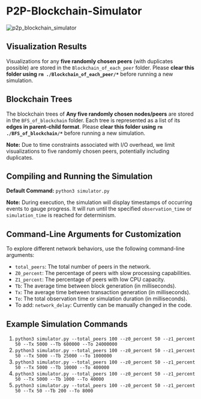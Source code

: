# P2P-Blockchain-Simulator

![p2p_blockchain_simulator](https://github.com/user-attachments/assets/37bbfa68-7897-4e82-a7d0-a8de54124d5e)


## Visualization Results

Visualizations for any **five randomly chosen peers** (with duplicates possible) are stored in the `Blockchain_of_each_peer` folder. Please **clear this folder using `rm ./Blockchain_of_each_peer/*`** before running a new simulation.

## Blockchain Trees

The blockchain trees of **Any five randomly chosen nodes/peers** are stored in the `BFS_of_blockchain` folder. Each tree is represented as a list of its **edges in parent-child format**. Please **clear this folder using `rm ./BFS_of_blockchain/*`** before running a new simulation.

**Note:** Due to time constraints associated with I/O overhead, we limit visualizations to five randomly chosen peers, potentially including duplicates.

## Compiling and Running the Simulation

**Default Command:** `python3 simulator.py`

**Note:** During execution, the simulation will display timestamps of occurring events to gauge progress. It will run until the specified `observation_time` or `simulation_time` is reached for determinism.

## Command-Line Arguments for Customization

To explore different network behaviors, use the following command-line arguments:

* `total_peers`: The total number of peers in the network.
* `Z0_percent`: The percentage of peers with slow processing capabilities.
* `Z1_percent`: The percentage of peers with low CPU capacity.
* `Tb`: The average time between block generation (in milliseconds).
* `Tx`: The average time between transaction generation (in milliseconds).
* `To`: The total observation time or simulation duration (in milliseconds).
* To add: `network_delay`: Currently can be manually changed in the code.

## Example Simulation Commands

1. `python3 simulator.py --total_peers 100 --z0_percent 50 --z1_percent 50 --Tx 5000 --Tb 600000 --To 24000000`
2. `python3 simulator.py --total_peers 100 --z0_percent 50 --z1_percent 50 --Tx 5000 --Tb 25000 --To 1000000`
3. `python3 simulator.py --total_peers 100 --z0_percent 50 --z1_percent 50 --Tx 5000 --Tb 10000 --To 400000`
4. `python3 simulator.py --total_peers 100 --z0_percent 50 --z1_percent 50 --Tx 5000 --Tb 1000 --To 40000`
5. `python3 simulator.py --total_peers 100 --z0_percent 50 --z1_percent 50 --Tx 50 --Tb 200 --To 8000`
